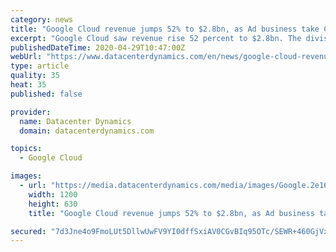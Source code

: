 ```yaml
---
category: news
title: "Google Cloud revenue jumps 52% to $2.8bn, as Ad business take Covid-19 hit"
excerpt: "Google Cloud saw revenue rise 52 percent to $2.8bn. The division's success, along with a 33.5 percent rise in YouTube revenue, helped Alphabet beat analyst expectations after its core ad revenue took a hit during the Covid-19 pandemic."
publishedDateTime: 2020-04-29T10:47:00Z
webUrl: "https://www.datacenterdynamics.com/en/news/google-cloud-revenue-jumps-52-28bn-ad-business-take-covid-19-hit/"
type: article
quality: 35
heat: 35
published: false

provider:
  name: Datacenter Dynamics
  domain: datacenterdynamics.com

topics:
  - Google Cloud

images:
  - url: "https://media.datacenterdynamics.com/media/images/Google.2e16d0ba.fill-1200x630_Rt6JQmL.jpg"
    width: 1200
    height: 630
    title: "Google Cloud revenue jumps 52% to $2.8bn, as Ad business take Covid-19 hit"

secured: "7d3Jne4o9FmoLUt5DllwUwFV9YI0dffSxiAV0CGvBIq95OTc/SEWR+460GjVxJesi5nfWYnAx8IbI9ibjSmmN6ASYuj6d/11z2OrvnLBhcdDrierHOqjQkQsaIqvKmt+OLxiiVTwJYWx8j7IbMSDWdOL7Ymq1MWwN0y/rAVaKk9n54BM0SCIdqqpo7fU+SVX0leaf7/mdco3ZlEyDsiZ3cRm4cG+T/MZAd/lGsyIXKNVM2GbuosK4IaPWdHDPbs9z2bx1oflQsfX5YDuu5QlNoiASq7Gddv7djKkqQ8tbfTFOfseb1L5bBDur1dEE4Kz;QhKeDTfUEIfEkqXD5arvvw=="
---
```


